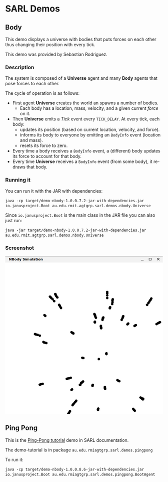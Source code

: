 # SARL Demos


## Body

This demo displays a universe with bodies that puts forces on each other thus changing their position with every tick.

This demo was provided by Sebastian Rodriguez.


### Description

The system is composed of a **Universe** agent and many **Body** agents that pose forces to each other.

The cycle of operation is as follows:

- First agent **Universe** creates the world an spawns a number of bodies.
	- Each body has a location, mass, velocity, and a given current _force_ on it.
- Then **Universe** emits a *Tick* event every `TICK_DELAY`. At every tick, each body:
	- updates its position (based on current location, velocity, and force).
	- informs its body to everyone by emitting an `BodyInfo` event (location and mass).
	- resets its force to zero.
- Every time a body receives a `BodyInfo` event, a (different) body updates its force to account for that body.
- Every time **Universe** receives a `BodyInfo` event (from some body), it re-draws that body.

### Running it

You can run it with the JAR with dependencies:

	java -cp target/demo-nbody-1.0.0.7.2-jar-with-dependencies.jar io.janusproject.Boot au.edu.rmit.agtgrp.sarl.demos.nbody.Universe

Since `io.janusproject.Boot` is the main class in the JAR file you can also just run:

	java -jar target/demo-nbody-1.0.0.7.2-jar-with-dependencies.jar  au.edu.rmit.agtgrp.sarl.demos.nbody.Universe



### Screenshot

![Screenshot](/screenshot.png)


## Ping Pong

This is the [Ping-Pong tutorial](http://www.sarl.io/docs/official/tutorials/PingPong.html) demo in SARL documentation.

The demo-tutorial is in package `au.edu.rmiagtgrp.sarl.demos.pingpong`

To run it:

```
java -cp target/demo-nbody-1.0.0.8.6-jar-with-dependencies.jar io.janusproject.Boot au.edu.rmiagtgrp.sarl.demos.pingpong.BootAgent
```

